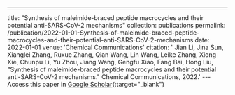 ---
title: "Synthesis of maleimide-braced peptide macrocycles and their potential anti-SARS-CoV-2 mechanisms"
collection: publications
permalink: /publication/2022-01-01-Synthesis-of-maleimide-braced-peptide-macrocycles-and-their-potential-anti-SARS-CoV-2-mechanisms
date: 2022-01-01
venue: 'Chemical Communications'
citation: ' Jian Li,  Jina Sun,  Xianglei Zhang,  Ruxue Zhang,  Qian Wang,  Lin Wang,  Leike Zhang,  Xiong Xie,  Chunpu Li,  Yu Zhou,  Jiang Wang,  Gengfu Xiao,  Fang Bai,  Hong Liu, &quot;Synthesis of maleimide-braced peptide macrocycles and their potential anti-SARS-CoV-2 mechanisms.&quot; Chemical Communications, 2022.'
---Access this paper in [Google Scholar](https://scholar.google.com/scholar?q=Synthesis+of+maleimide+braced+peptide+macrocycles+and+their+potential+anti+SARS+CoV+2+mechanisms){:target="_blank"}